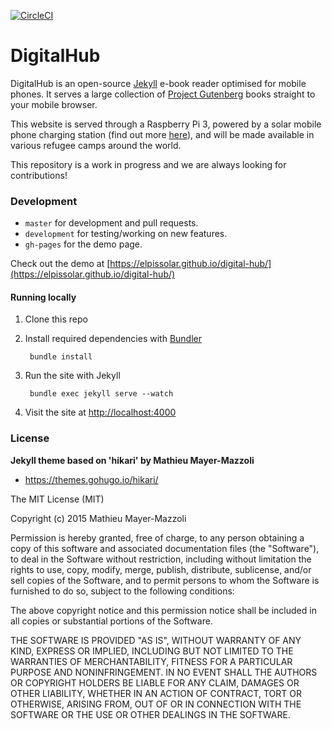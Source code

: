 [![CircleCI](https://circleci.com/gh/ElpisSolar/digital-hub.svg?style=svg)](https://circleci.com/gh/ElpisSolar/digital-hub)
# DigitalHub

DigitalHub is an open-source [Jekyll](http://jekyllrb.com) e-book reader optimised for mobile phones. It serves a large collection of [Project Gutenberg](https://www.gutenberg.org/) books straight to your mobile browser. 

This website is served through a Raspberry Pi 3, powered by a solar mobile phone charging station (find out more [here](https://elpissolar.com/digital-platform/)), and will be made available in various refugee camps around the world.

This repository is a work in progress and we are always looking for contributions!

### Development

- `master` for development and pull requests.
- `development` for testing/working on new features.
- `gh-pages` for the demo page.

Check out the demo at [https://elpissolar.github.io/digital-hub/](https://elpissolar.github.io/digital-hub/)

#### Running locally

1. Clone this repo
2. Install required dependencies with [Bundler](http://bundler.io/)

        bundle install
3. Run the site with Jekyll

        bundle exec jekyll serve --watch
4. Visit the site at [http://localhost:4000](http://localhost:4000)

### License

**Jekyll theme based on 'hikari' by Mathieu Mayer-Mazzoli**
- <https://themes.gohugo.io/hikari/>

The MIT License (MIT)

Copyright (c) 2015 Mathieu Mayer-Mazzoli

Permission is hereby granted, free of charge, to any person obtaining a copy
of this software and associated documentation files (the "Software"), to deal
in the Software without restriction, including without limitation the rights
to use, copy, modify, merge, publish, distribute, sublicense, and/or sell
copies of the Software, and to permit persons to whom the Software is
furnished to do so, subject to the following conditions:

The above copyright notice and this permission notice shall be included in all
copies or substantial portions of the Software.

THE SOFTWARE IS PROVIDED "AS IS", WITHOUT WARRANTY OF ANY KIND, EXPRESS OR
IMPLIED, INCLUDING BUT NOT LIMITED TO THE WARRANTIES OF MERCHANTABILITY,
FITNESS FOR A PARTICULAR PURPOSE AND NONINFRINGEMENT. IN NO EVENT SHALL THE
AUTHORS OR COPYRIGHT HOLDERS BE LIABLE FOR ANY CLAIM, DAMAGES OR OTHER
LIABILITY, WHETHER IN AN ACTION OF CONTRACT, TORT OR OTHERWISE, ARISING FROM,
OUT OF OR IN CONNECTION WITH THE SOFTWARE OR THE USE OR OTHER DEALINGS IN THE
SOFTWARE.
